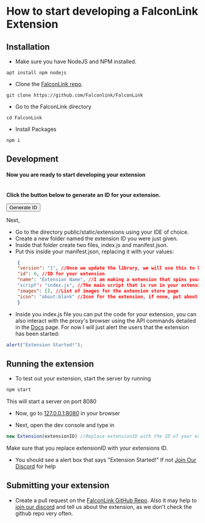 # How to start developing a FalconLink Extension
## Installation
- Make sure you have NodeJS and NPM installed.
```console
apt install npm nodejs
```
- Clone the [FalconLink repo](https://github.com/Falconlink/FalconLink).
```console
git clone https://github.com/Falconlink/FalconLink
```
- Go to the FalconLink directory
```console
cd FalconLink
```
- Install Packages
```console
npm i
```
## Development
#### Now you are ready to start developing your extension
<br>
<b>Click the button below to generate an ID for your extension.</b>

<span><button onclick="this.parentNode.innerHTML = 'Here is your ID: ' + Date.now()">Generate ID</button></span>

Next,

- Go to the directory public/static/extensions using your IDE of choice.
- Create a new folder named the extension ID you were just given.
- Inside that folder create two files, index.js and manifest.json.
- Put this inside your manifest.json, replacing it with your values:
```json
    {
    "version": "1", //Once we update the library, we will use this to know what version to run an extension with, ensuring backwards compatability. Currently version 1 is newest
    "id": 0, //ID for your extension
    "name": "Extension Name", //I am making a extension that spins your tabs around :P
    "script": "index.js", //The main script that is run in your extension
    "images": [], //List of images for the extension store page
    "icon": "about:blank" //Icon for the extension, if none, put about:blank
    }
```
- Inside you index.js file you can put the code for your extension, you can also interact with the proxy's browser using the API commands detailed in the [Docs](/docs) page. For now I will just alert the users that the extension has been started:
```javascript
alert("Extension Started!");
```
## Running the extension
- To test out your extension, start the server by running
```bash
npm start
```
This will start a server on port 8080
- Now, go to [127.0.0.1:8080](http://127.0.0.1:8080) in your browser

- Next, open the dev console and type in
```js
new Extension(extensionID) //Replace extensionID with the ID of your extension
```
Make sure that you replace extensionID with your extensions ID.

- You should see a alert box that says "Extension Started!" If not [Join Our Discord](https://discord.gg/TSp7qKf4wY) for help

## Submitting your extension
- Create a pull request on the [FalconLink GitHub Repo](https://github.com/Falconlink/FalconLink). Also it may help to [join our discord](https://discord.gg/TSp7qKf4wY) and tell us about the extension, as we don't check the github repo very often.